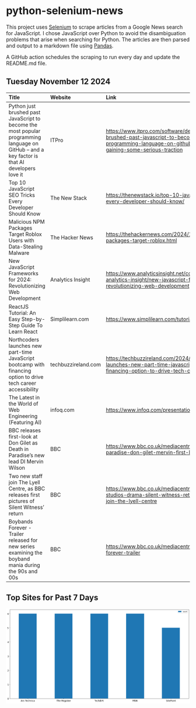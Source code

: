 # python-selenium-news

This project uses [Selenium](https://www.seleniumhq.org/) to scrape articles from a Google News search for JavaScript.
I chose JavaScript over Python to avoid the disambiguation problems that arise when searching for Python.
The articles are then parsed and output to a markdown file using [Pandas](https://pandas.pydata.org/).

A GitHub action schedules the scraping to run every day and update the README.md file.

## Tuesday November 12 2024


| Title                                                                                                                                          | Website             | Link                                                                                                                                                                                     |
|:-----------------------------------------------------------------------------------------------------------------------------------------------|:--------------------|:-----------------------------------------------------------------------------------------------------------------------------------------------------------------------------------------|
| Python just brushed past JavaScript to become the most popular programming language on GitHub – and a key factor is that AI developers love it | ITPro               | https://www.itpro.com/software/development/python-just-brushed-past-javascript-to-become-the-most-popular-programming-language-on-github-but-typescript-is-gaining-some-serious-traction |
| Top 10 JavaScript SEO Tricks Every Developer Should Know                                                                                       | The New Stack       | https://thenewstack.io/top-10-javascript-seo-tricks-every-developer-should-know/                                                                                                         |
| Malicious NPM Packages Target Roblox Users with Data-Stealing Malware                                                                          | The Hacker News     | https://thehackernews.com/2024/11/malicious-npm-packages-target-roblox.html                                                                                                              |
| New JavaScript Frameworks for 2024: Revolutionizing Web Development                                                                            | Analytics Insight   | https://www.analyticsinsight.net/coding/javascript-analytics-insight/new-javascript-frameworks-for-2024-revolutionizing-web-development                                                  |
| ReactJS Tutorial: An Easy Step-by-Step Guide To Learn React                                                                                    | Simplilearn.com     | https://www.simplilearn.com/tutorials/reactjs-tutorial                                                                                                                                   |
| Northcoders launches new part-time JavaScript bootcamp with financing option to drive tech career accessibility                                | techbuzzireland.com | https://techbuzzireland.com/2024/11/06/northcoders-launches-new-part-time-javascript-bootcamp-with-financing-option-to-drive-tech-career-accessibility/                                  |
| The Latest in the World of Web Engineering (Featuring AI)                                                                                      | infoq.com           | https://www.infoq.com/presentations/web-engineering-ai/                                                                                                                                  |
| BBC releases first-look at Don Gilet as Death in Paradise’s new lead DI Mervin Wilson                                                          | BBC                 | https://www.bbc.co.uk/mediacentre/2024/death-in-paradise-don-gilet-mervin-first-look                                                                                                     |
| Two new staff join The Lyell Centre, as BBC releases first pictures of Silent Witness’ return                                                  | BBC                 | https://www.bbc.co.uk/mediacentre/bbcstudios/2024/bbc-studios-drama-silent-witness-returns-two-new-staff-join-the-lyell-centre                                                           |
| Boybands Forever - Trailer released for new series examining the boyband mania during the 90s and 00s                                          | BBC                 | https://www.bbc.co.uk/mediacentre/2024/boybands-forever-trailer                                                                                                                          |
## Top Sites for Past 7 Days

![Graph of Top Sites](https://raw.githubusercontent.com/dan-mba/python-selenium-news/main/last-week.png)
